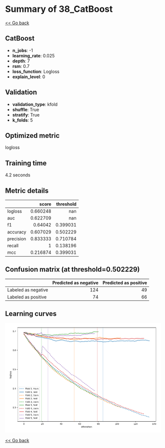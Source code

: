 # Summary of 38_CatBoost

[<< Go back](../README.md)


## CatBoost
- **n_jobs**: -1
- **learning_rate**: 0.025
- **depth**: 7
- **rsm**: 0.7
- **loss_function**: Logloss
- **explain_level**: 0

## Validation
 - **validation_type**: kfold
 - **shuffle**: True
 - **stratify**: True
 - **k_folds**: 5

## Optimized metric
logloss

## Training time

4.2 seconds

## Metric details
|           |    score |   threshold |
|:----------|---------:|------------:|
| logloss   | 0.660248 |  nan        |
| auc       | 0.622709 |  nan        |
| f1        | 0.64042  |    0.399031 |
| accuracy  | 0.607029 |    0.502229 |
| precision | 0.833333 |    0.710784 |
| recall    | 1        |    0.138196 |
| mcc       | 0.216874 |    0.399031 |


## Confusion matrix (at threshold=0.502229)
|                     |   Predicted as negative |   Predicted as positive |
|:--------------------|------------------------:|------------------------:|
| Labeled as negative |                     124 |                      49 |
| Labeled as positive |                      74 |                      66 |

## Learning curves
![Learning curves](learning_curves.png)

[<< Go back](../README.md)
